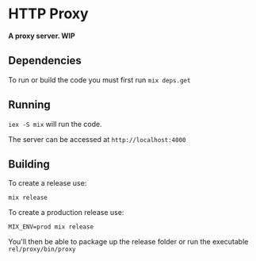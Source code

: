 # HTTP Proxy

**A proxy server. WIP**

## Dependencies
To run or build the code you must first run `mix deps.get`

## Running
`iex -S mix` will run the code.

The server can be accessed at `http://localhost:4000`

## Building
To create a release use:

`mix release`

To create a production release use:

`MIX_ENV=prod mix release`

You'll then be able to package up the release folder or run the executable `rel/proxy/bin/proxy`

